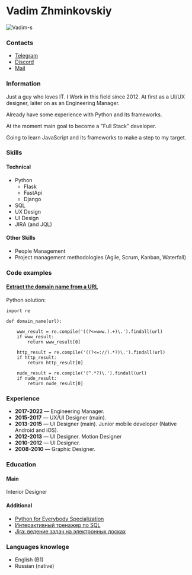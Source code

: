 # Vadim Zhminkovskiy
![Vadim-s](https://user-images.githubusercontent.com/5279905/159113423-2ab43753-cf76-4782-a02b-315333280a74.jpeg)

### Contacts
* [Telegram](https://t.me/Vadimner)
* [Discord](https://discordapp.com/users/Vadimner#4216)
* [Mail](mailto:astronomail@gmail.com)

### Information
Just a guy who loves IT. I Work in this field since 2012. At first as a UI/UX designer, laiter on as an Engineering Manager.

Already have some experience with Python and its frameworks.

At the moment main goal to become a "Full Stack" developer.

Going to learn JavaScript and its frameworks to make a step to my target.

### Skills

#### Technical
* Python
  * Flask
  * FastApi
  * Django
* SQL
* UX Design
* UI Design
* JIRA (and JQL)

#### Other Skills
* People Management
* Project management methodologies (Agile, Scrum, Kanban, Waterfall)

### Code examples

#### [Extract the domain name from a URL](https://www.codewars.com/kata/514a024011ea4fb54200004b)

Python solution:

    import re

    def domain_name(url):
        
        www_result = re.compile('((?<=www.).+)\.').findall(url)
        if www_result:
            return www_result[0]
        
        http_result = re.compile('((?<=://).*?)\.').findall(url)
        if http_result:
            return http_result[0]
        
        nude_result = re.compile('(^.*?)\.').findall(url)
        if nude_result:
            return nude_result[0]

### Experience

* __2017-2022__ — Engineering Manager.
* __2015-2017__ — UX/UI Designer (main).
* __2013-2015__ — UI Designer (main). Junior mobile developer (Native Android and iOS).
* __2012-2013__ — UI Designer. Motion Designer
* __2010-2012__ — UI Designer.
* __2008-2010__ — Graphic Designer.

### Education

#### Main
Interior Designer

#### Additional
* [Python for Everybody Specialization](https://www.coursera.org/specializations/python#courses)
* [Интерактивный тренажер по SQL](https://stepik.org/cert/1370828)
* [Jira: ведение задач на электронных досках](https://stepik.org/cert/947343)

### Languages knowlege
* English (B1)
* Russian (native)